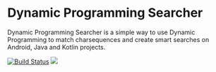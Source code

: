 Dynamic Programming Searcher
============================

Dynamic Programming Searcher is a simple way to use Dynamic Programming to match charsequences and create smart searches on Android, Java and Kotlin projects. 

[![Build Status](https://www.bitrise.io/app/ba4952e69b7697bc/status.svg?token=_9ZxPIBzu3grmyODpQuBpQ)](https://www.bitrise.io/app/ba4952e69b7697bc) [![](https://jitpack.io/v/ademar111190/dps.svg)](https://jitpack.io/#ademar111190/dps)

